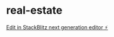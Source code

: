 # real-estate

[Edit in StackBlitz next generation editor ⚡️](https://stackblitz.com/~/github.com/GldzzPro/real-estate)